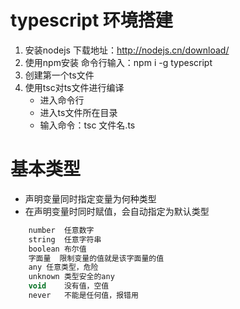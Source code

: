 <!--
 * @Author: xiuxiu
 * @Date: 2021-10-29 17:42:48
 * @LastEditTime: 2021-10-30 07:48:30
 * @FilePath: \ts\TypeScript笔记.md
-->
# typescript 环境搭建
1. 安装nodejs
   下载地址：http://nodejs.cn/download/
2. 使用npm安装
   命令行输入：npm i -g typescript
3. 创建第一个ts文件
4. 使用tsc对ts文件进行编译
   - 进入命令行
   - 进入ts文件所在目录
   - 输入命令：tsc 文件名.ts
# 基本类型
   - 声明变量同时指定变量为何种类型
   - 在声明变量时同时赋值，会自动指定为默认类型
````typescript
    number  任意数字
    string  任意字符串
    boolean 布尔值
    字面量  限制变量的值就是该字面量的值
    any 任意类型，危险
    unknown 类型安全的any
    void    没有值，空值
    never   不能是任何值，报错用
    
````